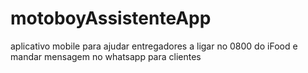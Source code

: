 # motoboyAssistenteApp
aplicativo mobile para ajudar entregadores a ligar no 0800 do iFood e mandar mensagem no whatsapp para clientes

